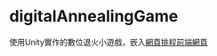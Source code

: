 # digitalAnnealingGame
使用Unity實作的數位退火小遊戲，嵌入[網頁排程前端網頁](https://github.com/yourfurmushroom/annealingWeb/tree/main)


